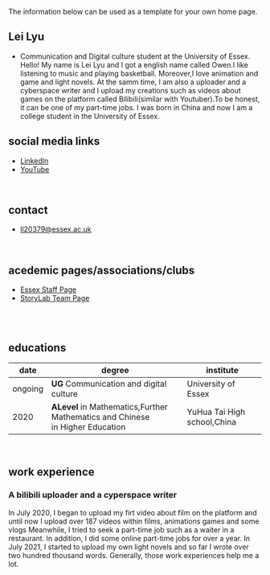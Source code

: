 The information below can be used as a template for your own home page. 

## Lei Lyu
- Communication and Digital culture student at the University of Essex.
Hello! My name is Lei Lyu and I got a english name called Owen.I like listening to music and playing basketball. Moreover,I love animation and game and light novels. At the samm time, I am also a uploader and a cyberspace writer and I upload my creations such as videos about games on the platform called Bilibili(similar with Youtuber).To be honest, it can be one of my part-time jobs. I was born in China and now I am a college student in the University of Essex.

## social media links
- [LinkedIn](https://www.linkedin.com/in/tedor)
- [YouTube](https://www.youtube.com/c/Hofst%C3%A4dterKriszti%C3%A1n_tEd%C3%B6r/videos)


<br>

## contact
- ll20379@essex.ac.uk

<br>

## acedemic pages/associations/clubs
- [Essex Staff Page](https://www.essex.ac.uk/people/HOFST49102/krisztian-hofstadter)
- [StoryLab Team Page](https://storylabresearch.com/team/)

<br>


<br>

## educations

| date | degree | institute |
--- | --- | ---
|ongoing|**UG** Communication and digital culture |University of Essex|
| 2020 | **ALevel** in Mathematics,Further Mathematics and Chinese <br> in Higher Education | YuHua Tai High school,China|

<br>

## work experience
### A bilibili uploader and a cyperspace writer 
In July 2020, I began to upload my firt video about film on the platform and until now I upload over 187 videos within films, animations games and some vlogs Meanwhile, I tried to seek a part-time job such as a waiter in a restaurant. In addition, I did some online part-time jobs for over a year. In July 2021, I started to upload my own light novels and so far I wrote over two hundred thousand words. Generally, those work experiences help me a lot.
